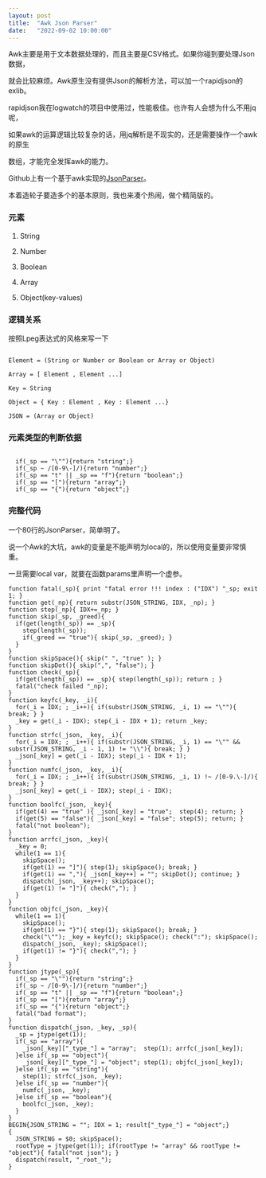 ```yaml
---
layout: post
title:  "Awk Json Parser"
date:   "2022-09-02 10:00:00"
---
```


Awk主要是用于文本数据处理的，而且主要是CSV格式。如果你碰到要处理Json数据，

就会比较麻烦。Awk原生没有提供Json的解析方法，可以加一个rapidjson的exlib。

rapidjson我在logwatch的项目中使用过，性能极佳。也许有人会想为什么不用jq呢，

如果awk的运算逻辑比较复杂的话，用jq解析是不现实的，还是需要操作一个awk的原生

数组，才能完全发挥awk的能力。

Github上有一个基于awk实现的[JsonParser](https://github.com/step-/JSON.awk)。

本着造轮子要造多个的基本原则，我也来凑个热闹，做个精简版的。

### 元素

1. String

2. Number

3. Boolean

4. Array

5. Object(key-values)

### 逻辑关系

按照Lpeg表达式的风格来写一下

```

Element = (String or Number or Boolean or Array or Object)

Array = [ Element , Element ...]

Key = String 

Object = { Key : Element , Key : Element ...}

JSON = (Array or Object)

```

### 元素类型的判断依据

```

  if(_sp == "\""){return "string";}
  if(_sp ~ /[0-9\-]/){return "number";}
  if(_sp == "t" || _sp == "f"){return "boolean";}
  if(_sp == "["){return "array";}
  if(_sp == "{"){return "object";}

```

### 完整代码

一个80行的JsonParser，简单明了。

说一个Awk的大坑，awk的变量是不能声明为local的，所以使用变量要非常慎重。

一旦需要local var，就要在函数params里声明一个虚参。

```
function fatal(_sp){ print "fatal error !!! index : ("IDX") "_sp; exit 1; }
function get(_np){ return substr(JSON_STRING, IDX, _np); }
function step(_np){ IDX+=_np; }
function skip(_sp, _greed){
  if(get(length(_sp)) == _sp){ 
    step(length(_sp)); 
    if(_greed == "true"){ skip(_sp, _greed); }
  } 
}
function skipSpace(){ skip(" ", "true" ); }
function skipDot(){ skip(",", "false"); }
function check(_sp){ 
  if(get(length(_sp)) == _sp){ step(length(_sp)); return ; }
  fatal("check failed "_np);  
}
function keyfc(_key, _i){
  for(_i = IDX; ; _i++){ if(substr(JSON_STRING, _i, 1) == "\""){ break; } }
  _key = get(_i - IDX); step(_i - IDX + 1); return _key;
}
function strfc(_json, _key, _i){
  for(_i = IDX; ; _i++){ if(substr(JSON_STRING, _i, 1) == "\"" && substr(JSON_STRING, _i - 1, 1) != "\\"){ break; } }
  _json[_key] = get(_i - IDX); step(_i - IDX + 1);
}
function numfc(_json, _key, _i){
  for(_i = IDX; ; _i++){ if(substr(JSON_STRING, _i, 1) !~ /[0-9.\-]/){ break; } }
  _json[_key] = get(_i - IDX); step(_i - IDX);
}
function boolfc(_json, _key){
  if(get(4) == "true" ){ _json[_key] = "true";  step(4); return; }
  if(get(5) == "false"){ _json[_key] = "false"; step(5); return; }
  fatal("not boolean");
}
function arrfc(_json, _key){
  _key = 0;
  while(1 == 1){
    skipSpace();
    if(get(1) == "]"){ step(1); skipSpace(); break; }
    if(get(1) == ","){ _json[_key++] = ""; skipDot(); continue; }
    dispatch(_json, _key++); skipSpace();
    if(get(1) != "]"){ check(","); }
  }
}
function objfc(_json, _key){
  while(1 == 1){
    skipSpace();
    if(get(1) == "}"){ step(1); skipSpace(); break; }
    check("\""); _key = keyfc(); skipSpace(); check(":"); skipSpace();
    dispatch(_json, _key); skipSpace();
    if(get(1) != "}"){ check(","); }
  }
}
function jtype(_sp){
  if(_sp == "\""){return "string";}
  if(_sp ~ /[0-9\-]/){return "number";}
  if(_sp == "t" || _sp == "f"){return "boolean";}
  if(_sp == "["){return "array";}
  if(_sp == "{"){return "object";}
  fatal("bad format");
}
function dispatch(_json, _key, _sp){
  _sp = jtype(get(1));
  if(_sp == "array"){
    _json[_key]["_type_"] = "array";  step(1); arrfc(_json[_key]);
  }else if(_sp == "object"){
    _json[_key]["_type_"] = "object"; step(1); objfc(_json[_key]);
  }else if(_sp == "string"){
    step(1); strfc(_json, _key);
  }else if(_sp == "number"){
    numfc(_json, _key);
  }else if(_sp == "boolean"){
    boolfc(_json, _key);
  }
}
BEGIN{JSON_STRING = ""; IDX = 1; result["_type_"] = "object";}
{ 
  JSON_STRING = $0; skipSpace();
  rootType = jtype(get(1)); if(rootType != "array" && rootType != "object"){ fatal("not json"); }
  dispatch(result, "_root_");
} 

```
